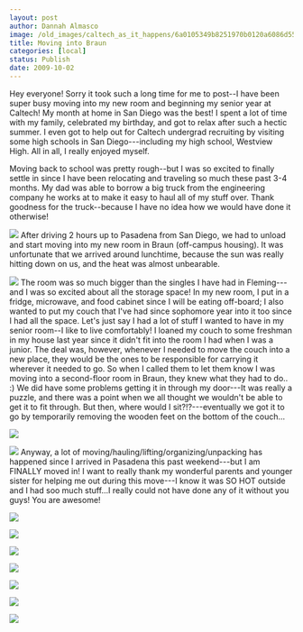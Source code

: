 ```yaml
---
layout: post
author: Dannah Almasco
image: /old_images/caltech_as_it_happens/6a0105349b8251970b0120a6086d55970c.jpg
title: Moving into Braun
categories: [local]
status: Publish
date: 2009-10-02
---
```


Hey everyone!
Sorry it took such a long time for me to post--I have been super busy moving into my new room and beginning my senior year at Caltech!
My month at home in San Diego was the best! I spent a lot of time with my family, celebrated my birthday, and got to relax after such a hectic summer. I even got to help out for Caltech undergrad recruiting by visiting some high schools in San Diego---including my high school, Westview High. All in all, I really enjoyed myself.

Moving back to school was pretty rough--but I was so excited to finally settle in since I have been relocating and traveling so much these past 3-4 months. My dad was able to borrow a big truck from the engineering company he works at to make it easy to haul all of my stuff over. Thank goodness for the truck--because I have no idea how we would have done it otherwise!


![](/old_images/caltech_as_it_happens/6a0105349b8251970b0120a6086d80970c.jpg)
 After driving 2 hours up to Pasadena from San Diego, we had to unload and start moving into my new room in Braun (off-campus housing). It was unfortunate that we arrived around lunchtime, because the sun was really hitting down on us, and the heat was almost unbearable.


![](/old_images/caltech_as_it_happens/6a0105349b8251970b0120a5b1906b970b.jpg)
 The room was so much bigger than the singles I have had in Fleming---and I was so excited about all the storage space! In my new room, I put in a fridge, microwave, and food cabinet since I will be eating off-board; I also wanted to put my couch that I've had since sophomore year into it too since I had all the space. Let's just say I had a lot of stuff I wanted to have in my senior room--I like to live comfortably!
I loaned my couch to some freshman in my house last year since it didn't fit into the room I had when I was a junior. The deal was, however, whenever I needed to move the couch into a new place, they would be the ones to be responsible for carrying it wherever it needed to go. So when I called them to let them know I was moving into a second-floor room in Braun, they knew what they had to do.. :) We did have some problems getting it in through my door---It was really a puzzle, and there was a point when we all thought we wouldn't be able to get it to fit through. But then, where would I sit?!?---eventually we got it to go by temporarily removing the wooden feet on the bottom of the couch...


![](/old_images/caltech_as_it_happens/6a0105349b8251970b0120a6087537970c.jpg)

![](/old_images/caltech_as_it_happens/6a0105349b8251970b0120a5b1962e970b.jpg)
 Anyway, a lot of moving/hauling/lifting/organizing/unpacking has happened since I arrived in Pasadena this past weekend---but I am FINALLY moved in! I want to really thank my wonderful parents and younger sister for helping me out during this move---I know it was SO HOT outside and I had soo much stuff...I really could not have done any of it without you guys! You are awesome!

![](/old_images/caltech_as_it_happens/6a0105349b8251970b0120a6087eac970c.jpg)


![](/old_images/caltech_as_it_happens/6a0105349b8251970b0120a5b1a1e6970b.jpg)

![](/old_images/caltech_as_it_happens/6a0105349b8251970b0120a5b1a24a970b.jpg)

![](/old_images/6a0105349b8251970b0120a6087f5b970c.jpg)

![](/old_images/6a0105349b8251970b0120a6087f8c970c.jpg)

![](/old_images/caltech_as_it_happens/6a0105349b8251970b0120a6087fcf970c.jpg)

![](/old_images/caltech_as_it_happens/6a0105349b8251970b0120a5b1a2e3970b.jpg)

